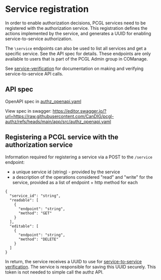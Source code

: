 # Service registration 

In order to enable authorization decisions, PCGL services need to be registered with the authorization service. This registration defines the actions implemented by the service, and generates a UUID for enabling service-to-service authorization.   

The `\service` endpoints can also be used to list all services and get a specific service. See the API spec for details. These endpoints are only available to users that is part of the PCGL Admin group in COManage. 

See [service-verification](\docs\service-verification.md) for documentation on making and verifying service-to-service API calls. 

## API spec

OpenAPI spec in [authz_openapi.yaml](https://github.com/CanDIG/pcgl-authz/blob/main/app/src/authz_openapi.yaml)

View spec in swagger: https://editor.swagger.io/?url=https://raw.githubusercontent.com/CanDIG/pcgl-authz/refs/heads/main/app/src/authz_openapi.yaml

## Registering a PCGL service with the authorization service

Information required for registering a service via a POST to the `/service` endpoint:

* a unique service id (string) - provided by the service
* a description of the operations considered "read" and "write" for the service, provided as a list of endpoint + http method for each 

```
{
  "service_id": "string",
  "readable": [
    {
      "endpoint": "string",
      "method": "GET"
    }
  ],
  "editable": [
    {
      "endpoint": "string",
      "method": "DELETE"
    }
  ]
}
```

In return, the service receives a UUID to use for [service-to-service verification](/docs/service-verification.md). The service is responsible for saving this UUID securely. This token is not needed to simple call the authz API. 


